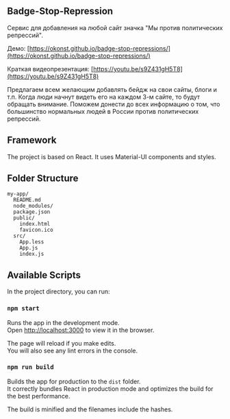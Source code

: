 ## Badge-Stop-Repression

Сервис для добавления на любой сайт значка "Мы против политических репрессий".

Демо: [https://okonst.github.io/badge-stop-repressions/](https://okonst.github.io/badge-stop-repressions/)

Краткая видеопрезентация: [https://youtu.be/s9Z431gH5T8](https://youtu.be/s9Z431gH5T8)

Предлагаем всем желающим добавлять бейдж на свои сайты, блоги и т.п. Когда люди начнут видеть его на каждом 3-м сайте, то будут обращать внимание. Поможем донести до всех информацию о том, что большинство нормальных людей в России против политических репрессий.

## Framework

The project is based on React. It uses Material-UI components and styles.

## Folder Structure

```
my-app/
  README.md
  node_modules/
  package.json
  public/
    index.html
    favicon.ico
  src/
    App.less
    App.js
    index.js
```


## Available Scripts

In the project directory, you can run:

### `npm start`

Runs the app in the development mode.<br>
Open [http://localhost:3000](http://localhost:3000) to view it in the browser.

The page will reload if you make edits.<br>
You will also see any lint errors in the console.

### `npm run build`

Builds the app for production to the `dist` folder.<br>
It correctly bundles React in production mode and optimizes the build for the best performance.

The build is minified and the filenames include the hashes.<br>

